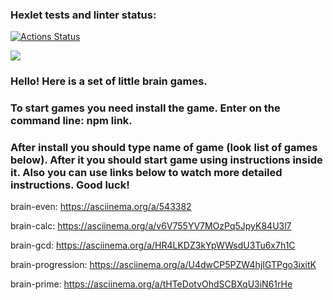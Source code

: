 ### Hexlet tests and linter status:
[![Actions Status](https://github.com/Elanieli/frontend-project-44/workflows/hexlet-check/badge.svg)](https://github.com/Elanieli/frontend-project-44/actions)

<a href="https://codeclimate.com/github/Elanieli/frontend-project-44/maintainability"><img src="https://api.codeclimate.com/v1/badges/54354022d6a8dd8cb3ea/maintainability" /></a>

### Hello! Here is a set of little brain games. 
### To start games you need install the game. Enter on the command line: npm link. 
### After install you should type name of game (look list of games below). After it you should start game using instructions inside it.  Also you can use links below to watch more detailed instructions. Good luck!


brain-even: https://asciinema.org/a/543382

brain-calc: https://asciinema.org/a/v6V755YV7MOzPq5JpyK84U3l7 

brain-gcd: https://asciinema.org/a/HR4LKDZ3kYpWWsdU3Tu6x7h1C

brain-progression: https://asciinema.org/a/U4dwCP5PZW4hjIGTPgo3ixitK

brain-prime: https://asciinema.org/a/tHTeDotvOhdSCBXqU3iN61rHe





